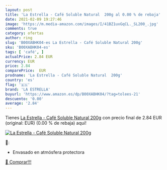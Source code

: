 ```yaml
---
layout: post
title: 'La Estrella - Café Soluble Natural  200g al 0.00 % de rebaja'
date: 2021-02-09 19:27:46
image: 'https://m.media-amazon.com/images/I/41BZ1uxGqCL._SL200_.jpg'
comments: true
category: ofertas
author: ring
slug: 'B00XABHK04-es La Estrella - Café Soluble Natural 200g'
sku: 'B00XABHK04-es'
tags: [ 'café', ]
actualPrice: 2.84 EUR
currency: EUR
price: 2.84
comparePrice:  EUR
prodname: 'La Estrella - Café Soluble Natural  200g'
country: 'es'
flag: '🇪🇸'
brand: 'LA ESTRELLA'
buyurl: 'https://www.amazon.es/dp/B00XABHK04/?tag=tolees-21'
descuento: '0.00'
average: '2.84'
---
```


Tienes [La Estrella - Café Soluble Natural  200g](https://www.amazon.es/dp/B00XABHK04/?tag=tolees-21) con precio final de  2.84 EUR (original:  EUR) (0.00 %  de rebaja) aqui!

[![La Estrella - Café Soluble Natural  200g](https://m.media-amazon.com/images/I/41BZ1uxGqCL._SL200_.jpg)](https://www.amazon.es/dp/B00XABHK04/?tag=tolees-21)

🔎:

- Envasado en atmósfera protectora

[🛒 Comprar!!!](https://www.amazon.es/dp/B00XABHK04/?tag=tolees-21)
